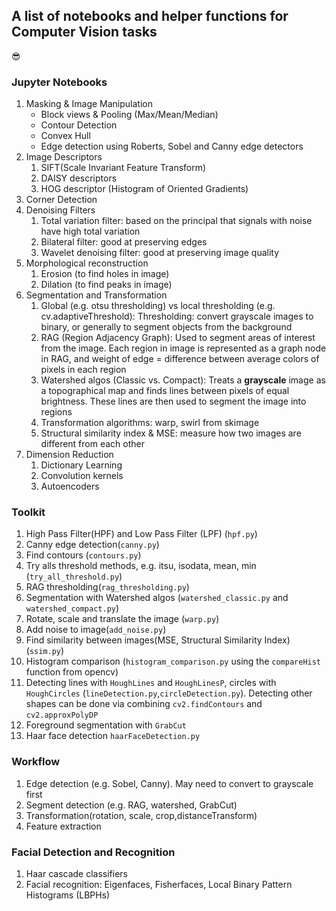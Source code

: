 ## A list of notebooks and helper functions for Computer Vision tasks

:sunglasses:

### Jupyter Notebooks 
1. Masking & Image Manipulation
    * Block views & Pooling (Max/Mean/Median)
    * Contour Detection
    * Convex Hull
    * Edge detection using Roberts, Sobel and Canny edge detectors
2. Image Descriptors
    1. SIFT(Scale Invariant Feature Transform)
    2. DAISY descriptors
    3. HOG descriptor (Histogram of Oriented Gradients)
3. Corner Detection
4. Denoising Filters
    1. Total variation filter: based on the principal that signals with noise have high total variation
    2. Bilateral filter: good at preserving edges
    3. Wavelet denoising filter: good at preserving image quality
5. Morphological reconstruction
    1. Erosion (to find holes in image)
    2. Dilation (to find peaks in image)
6. Segmentation and Transformation 
    1. Global (e.g. otsu thresholding) vs local thresholding (e.g. cv.adaptiveThreshold): Thresholding: convert grayscale images to binary, or generally to segment objects from the background
    2. RAG (Region Adjacency Graph):  Used to segment areas of interest from the image. Each region in image is represented as a graph node in RAG, and weight of edge = difference between average colors of pixels in each region
    3. Watershed algos (Classic vs. Compact): Treats a **grayscale** image as a topographical map and finds lines between pixels of equal brightness. These lines are then used to segment the image into regions
    4. Transformation algorithms: warp, swirl from skimage
    5. Structural similarity index & MSE: measure how two images are different from each other
7. Dimension Reduction
    1. Dictionary Learning
    2. Convolution kernels
    3. Autoencoders

### Toolkit
1. High Pass Filter(HPF) and Low Pass Filter (LPF) (`hpf.py`)
2. Canny edge detection(`canny.py`)
3. Find contours (`contours.py`)
4. Try alls threshold methods, e.g. itsu, isodata, mean, min (`try_all_threshold.py`)
5. RAG thresholding(`rag_thresholding.py`)
6. Segmentation with Watershed algos (`watershed_classic.py` and `watershed_compact.py`)
7. Rotate, scale and translate the image (`warp.py`)
8. Add noise to image(`add_noise.py`)
9. Find similarity between images(MSE, Structural Similarity Index)(`ssim.py`)
10. Histogram comparison (`histogram_comparison.py` using the `compareHist` function from opencv)
11. Detecting lines with `HoughLines` and `HoughLinesP`, circles with `HoughCircles` (`lineDetection.py`,`circleDetection.py`). Detecting other shapes can be done via combining `cv2.findContours` and `cv2.approxPolyDP`
12. Foreground segmentation with `GrabCut` 
13. Haar face detection `haarFaceDetection.py`


### Workflow
1. Edge detection (e.g. Sobel, Canny). May need to convert to grayscale first
2. Segment detection (e.g. RAG, watershed, GrabCut)
3. Transformation(rotation, scale, crop,distanceTransform)
4. Feature extraction

### Facial Detection and Recognition 
1. Haar cascade classifiers
2. Facial recognition: Eigenfaces, Fisherfaces, Local Binary Pattern Histograms (LBPHs)
